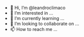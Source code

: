 - 👋 Hi, I’m @leandroclimaco
- 👀 I’m interested in ...
- 🌱 I’m currently learning ...
- 💞️ I’m looking to collaborate on ...
- 📫 How to reach me ...

<!---
leandroclimaco/leandroclimaco is a ✨ special ✨ repository because its `README.md` (this file) appears on your GitHub profile.
You can click the Preview link to take a look at your changes.
--->
